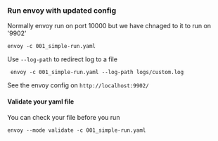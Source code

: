 ### Run envoy with updated config
Normally envoy run on port 10000 but we have chnaged to it to run on '9902'

```
envoy -c 001_simple-run.yaml
```

Use ```--log-path``` to redirect log to a file
```
 envoy -c 001_simple-run.yaml --log-path logs/custom.log
```

See the envoy config on ```http://localhost:9902/```

#### Validate your yaml file
You can check your file before you run
```
envoy --mode validate -c 001_simple-run.yaml
```